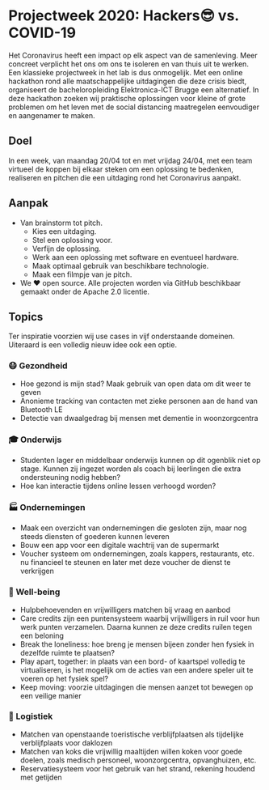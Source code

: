 <!-- markdownlint-disable MD013 -->
# Projectweek 2020: Hackers😎 vs. COVID-19

Het Coronavirus heeft een impact op elk aspect van de samenleving. Meer concreet verplicht het ons om ons te isoleren en van thuis uit te werken. Een klassieke projectweek in het lab is dus onmogelijk. Met een online hackathon rond alle maatschappelijke uitdagingen die deze crisis biedt, organiseert de bacheloropleiding Elektronica-ICT Brugge een alternatief. In deze hackathon zoeken wij praktische oplossingen voor kleine of grote problemen om het leven met de social distancing maatregelen eenvoudiger en aangenamer te maken.

## Doel

In een week, van maandag 20/04 tot en met vrijdag 24/04, met een team virtueel de koppen bij elkaar steken om een oplossing te bedenken, realiseren en pitchen die een uitdaging rond het Coronavirus aanpakt.

## Aanpak

* Van brainstorm tot pitch.
  * Kies een uitdaging.
  * Stel een oplossing voor.
  * Verfijn de oplossing.
  * Werk aan een oplossing met software en eventueel hardware.
  * Maak optimaal gebruik van beschikbare technologie.
  * Maak een filmpje van je pitch.
* We ❤ open source. Alle projecten worden via GitHub beschikbaar gemaakt onder de Apache 2.0 licentie.

## Topics

Ter inspiratie voorzien wij use cases in vijf onderstaande domeinen. Uiteraard is een volledig nieuw idee ook een optie.

### 😷 Gezondheid

* Hoe gezond is mijn stad? Maak gebruik van open data om dit weer te geven
* Anonieme tracking van contacten met zieke personen aan de hand van Bluetooth LE
* Detectie van dwaalgedrag bij mensen met dementie in woonzorgcentra

### 🎓 Onderwijs

* Studenten lager en middelbaar onderwijs kunnen op dit ogenblik niet op stage. Kunnen zij ingezet worden als coach bij leerlingen die extra ondersteuning nodig hebben?
* Hoe kan interactie tijdens online lessen verhoogd worden?

### 🏭 Ondernemingen

* Maak een overzicht van ondernemingen die gesloten zijn, maar nog steeds diensten of goederen kunnen leveren
* Bouw een app voor een digitale wachtrij van de supermarkt
* Voucher systeem om ondernemingen, zoals kappers, restaurants, etc. nu financieel te steunen en later met deze voucher de dienst te verkrijgen

### 🤗 Well-being

* Hulpbehoevenden en vrijwilligers matchen bij vraag en aanbod
* Care credits zijn een puntensysteem waarbij vrijwilligers in ruil voor hun werk punten verzamelen. Daarna kunnen ze deze credits ruilen tegen een beloning
* Break the loneliness: hoe breng je mensen bijeen zonder hen fysiek in dezelfde ruimte te plaatsen?
* Play apart, together: in plaats van een bord- of kaartspel volledig te virtualiseren, is het mogelijk om de acties van een andere speler uit te voeren op het fysiek spel?
* Keep moving: voorzie uitdagingen die mensen aanzet tot bewegen op een veilige manier

### 🚚 Logistiek

* Matchen van openstaande toeristische verblijfplaatsen als tijdelijke verblijfplaats voor daklozen
* Matchen van koks die vrijwillig maaltijden willen koken voor goede doelen, zoals medisch personeel, woonzorgcentra, opvanghuizen, etc.
* Reservatiesysteem voor het gebruik van het strand, rekening houdend met getijden
